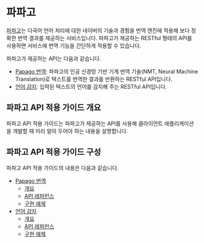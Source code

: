 # 파파고

[파파고](https://papago.naver.com/)는 다국어 언어 처리에 대한 네이버의 기술과 경험을 번역 엔진에 적용해 보다 정확한 번역 결과를 제공하는 서비스입니다. 파파고가 제공하는 RESTful 형태의 API를 사용하면 서비스에 번역 기능을 간단하게 적용할 수 있습니다.

파파고가 제공하는 API는 다음과 같습니다.

- [Papago 번역](https://developers.naver.com/products/papago/nmt/): 파파고의 인공 신경망 기반 기계 번역 기술(NMT, Neural Machine Translation)로 텍스트를 번역한 결과를 반환하는 RESTful API입니다.
- [언어 감지](https://developers.naver.com/products/papago/detectLangs/): 입력된 텍스트의 언어를 감지해 주는 RESTful API입니다.
<!-- - [한글 인명-로마자 변환](https://developers.naver.com/products/papago/roman/): 한글로 된 이름을 로마자 표기로 변환한 결과를 반환하는 RESTful API입니다. -->

## 파파고 API 적용 가이드 개요

파파고 API 적용 가이드는 파파고가 제공하는 API를 사용해 클라이언트 애플리케이션을 개발할 때 미리 알아 두어야 하는 내용을 설명합니다.

## 파파고 API 적용 가이드 구성

파파고 API 적용 가이드의 내용은 다음과 같습니다.

- [Papago 번역](papago-nmt-overview.md)
  - [개요](papago-nmt-overview.md)
  - [API 레퍼런스](papago-nmt-api-reference.md)
  - [구현 예제](papago-nmt-example-code.md)
- [언어 감지](papago-detectlangs-overview.md)
  - [개요](papago-detectlangs-overview.md)
  - [API 레퍼런스](papago-detectlangs-api-reference.md)
  - [구현 예제](papago-detectlangs-example-code.md)
  <!-- * [한글 인명-로마자 변환](papago-romanization-overview.md)
  - [개요](papago-romanization-overview.md)
  - [API 레퍼런스](papago-romanization-api-reference.md)
  - [구현 예제](papago-romanization-example-code.md) -->
